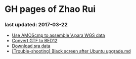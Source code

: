 # GH pages of Zhao Rui
### last updated: 2017-03-22

 * [Use AMOScmp to assemble V.para WGS data](Use_AMOScmp_to_assemble_V.para_WGS_data.md)
 * [Convert GTF to BED12](Convert_GTF_to_BED12.md)
 * [Download sra data](Download_sra_data_2016-06-30.md)
 * [\[Trouble-shooting\] Black screen after Ubuntu upgrade.md]([Trouble-shooting]Black_screen_after_Ubuntu_upgrade.md)
